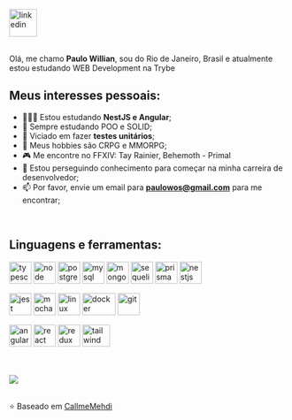 <a href="https://www.linkedin.com/in/paulowos/" target="_blank">
  <img src="https://static-00.iconduck.com/assets.00/linkedin-icon-512x512-0t094boq.png" width="50" height="50" alt="linkedin">
</a>

<br />
<br />

Olá, me chamo **Paulo Willian**, sou do Rio de Janeiro, Brasil e atualmente estou estudando WEB Development na Trybe

## Meus interesses pessoais:

- 👨🏽‍💻 Estou estudando **NestJS e Angular**;
- 📖 Sempre estudando POO e SOLID;
- 🌱 Viciado em fazer **testes unitários**;
- 🤔 Meus hobbies são CRPG e MMORPG;
- 🎮 Me encontre no FFXIV: Tay Rainier, Behemoth - Primal
- 💼 Estou perseguindo conhecimento para começar na minha carreira de desenvolvedor;
- 📫 Por favor, envie um email para **paulowos@gmail.com** para me encontrar;

<br />

## Linguagens e ferramentas:

<p>
   <img src="https://static-00.iconduck.com/assets.00/file-type-typescript-official-icon-512x512-873ff1r9.png" alt="typescript" width="40" height="40"/>
  <img src="https://static-00.iconduck.com/assets.00/file-type-node-icon-455x512-y414paab.png" alt="node" width="40" height="40"/> 
  <img src="https://static-00.iconduck.com/assets.00/postgresql-icon-497x512-wlm3keth.png" alt="postgresql" width="40" height="40"/> 
   <img src="https://static-00.iconduck.com/assets.00/file-type-mysql-icon-512x504-otlvcwde.png" alt="mysql" width="40" height="40"/> 
  <img src="https://static-00.iconduck.com/assets.00/file-type-mongo-icon-230x512-g17cul1f.png" alt="mongo" width="40" height="40" />
  <img src="https://static-00.iconduck.com/assets.00/file-type-sequelize-icon-443x512-ck0z81j3.png" alt="sequelize" width="40" height="40" />
  <img src="https://static-00.iconduck.com/assets.00/file-type-light-prisma-icon-421x512-dyti4uie.png" alt="prisma" width="40" height="40" />
  <img src="https://static-00.iconduck.com/assets.00/file-type-nestjs-icon-512x512-thvbj70t.png" alt="nestjs" width="40" height="40"/> 
</p>

<p>
  <img src="https://static-00.iconduck.com/assets.00/file-type-jest-icon-464x512-mzi7n10u.png" alt="jest" width="40" height="40" />
  <img src="https://static-00.iconduck.com/assets.00/file-type-mocha-icon-451x512-zw8guchr.png" alt="mocha" width="40" height="40"/> 
  <img src="https://static-00.iconduck.com/assets.00/linux-icon-439x512-rnhe78x0.png" alt="linux" width="40" height="40"/> 
  <img src="https://static-00.iconduck.com/assets.00/file-type-docker-icon-512x291-h9zassdd.png" alt="docker" width="60" height="40"/> 
  <img src="https://static-00.iconduck.com/assets.00/file-type-git-icon-512x512-tkhraodm.png" alt="git" width="40" height="40"/>   
</p>

<p>
  <img src="https://static-00.iconduck.com/assets.00/file-type-angular-icon-476x512-31akx6uw.png" alt="angular" width="40" height="40"/> 
  <img src="https://static-00.iconduck.com/assets.00/file-type-reactjs-icon-512x455-5au546uy.png" alt="react" width="40" height="40"/> 
   <img src="https://static-00.iconduck.com/assets.00/redux-original-icon-512x487-gnglwkuf.png" alt="redux" width="40" height="40"/> 
  <img src="https://static-00.iconduck.com/assets.00/file-type-tailwind-icon-512x307-l0anq79h.png" alt="tailwind" width="50" height="40" /> 
</p>
<br/>
<br/>

<picture>
  <source
    srcset="https://github-profile-summary-cards.vercel.app/api/cards/profile-details?username=paulowos&theme=github_dark"
    media="(prefers-color-scheme: dark)"
  />
  <source
    srcset="https://github-profile-summary-cards.vercel.app/api/cards/profile-details?username=paulowos&theme=github"
    media="(prefers-color-scheme: light), (prefers-color-scheme: no-preference)"
  />
  <img src="https://github-readme-stats.vercel.app/api?username=paulowos&show_icons=true" />
</picture>

<br />
<br />

⭐️ Baseado em [CallmeMehdi](https://github.com/CallmeMehdi)

